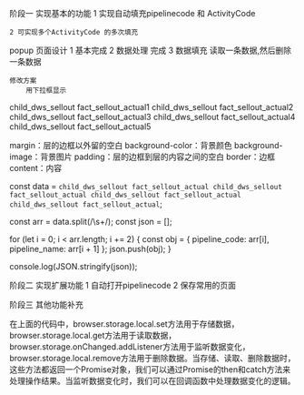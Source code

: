 

阶段一
    实现基本的功能
    1 实现自动填充pipelinecode 和 ActivityCode 

    2 可实现多个ActivityCode 的多次填充

popup 页面设计 
    1 基本完成 
    2 数据处理 
        完成
    3 数据填充 
        读取一条数据,然后删除一条数据 

    修改方案 
        用下拉框显示 
        

child_dws_sellout fact_sellout_actual1
child_dws_sellout fact_sellout_actual2
child_dws_sellout fact_sellout_actual3
child_dws_sellout fact_sellout_actual4
child_dws_sellout fact_sellout_actual5


margin：层的边框以外留的空白
background-color：背景颜色
background-image：背景图片
padding：层的边框到层的内容之间的空白 
border：边框 
content：内容 


const data = `child_dws_sellout fact_sellout_actual
child_dws_sellout fact_sellout_actual
child_dws_sellout fact_sellout_actual
child_dws_sellout fact_sellout_actual`;

const arr = data.split(/\s+/);
const json = [];

for (let i = 0; i < arr.length; i += 2) {
  const obj = {
    pipeline_code: arr[i],
    pipeline_name: arr[i + 1]
  };
  json.push(obj);
}

console.log(JSON.stringify(json));


阶段二 
    实现扩展功能
    1 自动打开pipelinecode 
    2 保存常用的页面 

阶段三 
    其他功能补充



在上面的代码中，browser.storage.local.set方法用于存储数据，browser.storage.local.get方法用于读取数据，browser.storage.onChanged.addListener方法用于监听数据变化，browser.storage.local.remove方法用于删除数据。当存储、读取、删除数据时，这些方法都返回一个Promise对象，我们可以通过Promise的then和catch方法来处理操作结果。当监听数据变化时，我们可以在回调函数中处理数据变化的逻辑。 